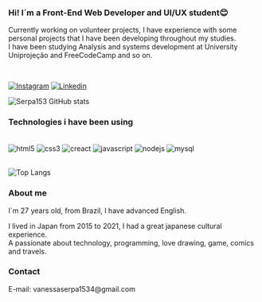 ### Hi! I´m a Front-End Web Developer and UI/UX student😊
<p>Currently working on volunteer projects, I have experience with some personal projects that I have been developing throughout my studies.<br/>
  I have been studying Analysis and systems development at University Uniprojeção and FreeCodeCamp and so on.</p><br/>


[![Instagram](https://img.shields.io/badge/Instagram-E4405F?style=for-the-badge&logo=instagram&logoColor=white)](https://www.instagram.com/serpa626/) [![Linkedin](https://img.shields.io/badge/LinkedIn-0077B5?style=for-the-badge&logo=linkedin&logoColor=white)](https://www.linkedin.com/in/vanessaakiba25/)

![Serpa153 GitHub stats](https://github-readme-stats.vercel.app/api?username=serpa153&show_icons=true&theme=dracula)



### Technologies i have been using

<div style="display: inline_block"><br/>
<img align="center" alt="html5" src="https://img.shields.io/badge/HTML5-E34F26?style=for-the-badge&logo=html5&logoColor=white" />

<img align="center" alt="css3" src="https://img.shields.io/badge/CSS3-1572B6?style=for-the-badge&logo=css3&logoColor=white" />

<img align="center" alt="creact" src="https://img.shields.io/badge/React-20232A?style=for-the-badge&logo=react&logoColor=61DAFB" />

<img align="center" alt="javascript" src="https://img.shields.io/badge/JavaScript-F7DF1E?style=for-the-badge&logo=javascript&logoColor=black" />

<img align="center" alt="nodejs" src="https://img.shields.io/badge/Node.js-43853D?style=for-the-badge&logo=node.js&logoColor=white" />

<img align="center" alt="mysql" src="https://img.shields.io/badge/MySQL-00000F?style=for-the-badge&logo=mysql&logoColor=white" />

</div><br/>

![Top Langs](https://github-readme-stats.vercel.app/api/top-langs/?username=Serpa153&layout=compact)

### About me

I´m 27 years old, from Brazil, I have advanced English. <br/>
<p>I lived in Japan from 2015 to 2021, I had a great japanese cultural experience.<br/>
  A passionate about technology, programming, love drawing, game, comics and travels.</p>

### Contact
<p>E-mail: vanessaserpa1534@gmail.com</p>
